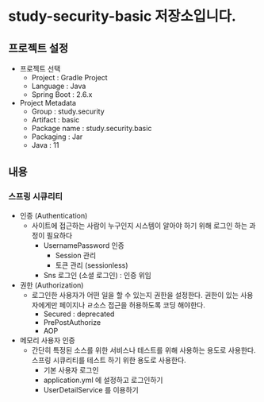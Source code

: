 # study-security-basic 저장소입니다.

## 프로젝트 설정
- 프로젝트 선택
    - Project : Gradle Project
    - Language : Java
    - Spring Boot : 2.6.x
- Project Metadata
    - Group : study.security
    - Artifact : basic
    - Package name : study.security.basic
    - Packaging : Jar
    - Java : 11  

## 내용

### 스프링 시큐리티
- 인증 (Authentication)
    - 사이트에 접근하는 사람이 누구인지 시스템이 알아야 하기 위해 로그인 하는 과정이 필요하다
        - UsernamePassword 인증
            - Session 관리
            - 토큰 관리 (sessionless)
        - Sns 로그인 (소셜 로그인) : 인증 위임
- 권한 (Authorization)
    - 로그인한 사용자가 어떤 일을 할 수 있는지 권한을 설정한다. 권한이 있는 사용자에게만 페이지나 ㄹ소스 접근을 허용하도록 코딩 해야한다.
        - Secured : deprecated
        - PrePostAuthorize
        - AOP
- 메모리 사용자 인증
    - 간단히 특정된 소스를 위한 서비스나 테스트를 위해 사용하는 용도로 사용한다. 스프링 시큐리티를 테스트 하기 위한 용도로 사용한다.
        - 기본 사용자 로그인
        - application.yml 에 설정하고 로그인하기
        - UserDetailService 를 이용하기